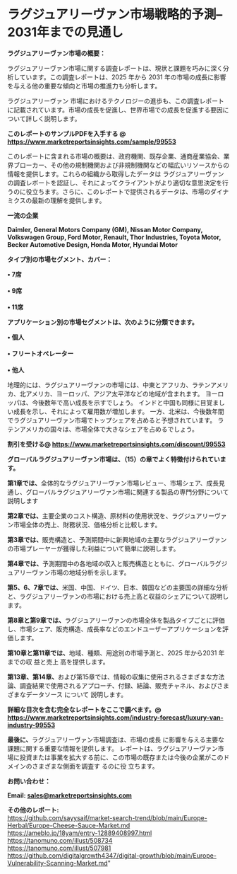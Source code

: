 # ラグジュアリーヴァン市場戦略的予測– 2031年までの見通し

<strong><b>ラグジュアリーヴァン市場の概要：</b></strong>

ラグジュアリーヴァン市場に関する調査レポートは、現状と課題を巧みに深く分析しています。この調査レポートは、2025 年から 2031 年の市場の成長に影響を与える他の重要な傾向と市場の推進力も分析します。

ラグジュアリーヴァン 市場におけるテクノロジーの進歩も、この調査レポートに記載されています。市場の成長を促進し、世界市場での成長を促進する要因について詳しく説明します。

<strong>このレポートのサンプルPDFを入手する @ <a href=https://www.marketreportsinsights.com/sample/99553>https://www.marketreportsinsights.com/sample/99553</a></strong>

このレポートに含まれる市場の概要は、政府機関、既存企業、通商産業協会、業界ブローカー、その他の規制機関および非規制機関などの幅広いリソースからの情報を提供します。これらの組織から取得したデータは ラグジュアリーヴァン の調査レポートを認証し、それによってクライアントがより適切な意思決定を行うのに役立ちます。さらに、このレポートで提供されるデータは、市場のダイナミクスの最新の理解を提供します。

<strong>一流の企業</strong>

<strong><b>Daimler, General Motors Company (GM), Nissan Motor Company, Volkswagen Group, Ford Motor, Renault, Thor Industries, Toyota Motor, Becker Automotive Design, Honda Motor, Hyundai Motor</b></strong>

<strong><b>タイプ別の市場セグメント、カバー：</b></strong>

<strong>• 7席<br><br>• 9席<br><br>• 11席</strong>

<strong><b>アプリケーション別の市場セグメントは、次のように分類できます。</b></strong>

<strong>• 個人<br><br>• フリートオペレーター<br><br>• 他人</strong>

 地理的には、ラグジュアリーヴァンの市場には、中東とアフリカ、ラテンアメリカ、北アメリカ、ヨーロッパ、アジア太平洋などの地域が含まれます。 ヨーロッパは、今後数年で高い成長を示すでしょう。 インドと中国も同様に目覚ましい成長を示し、それによって雇用数が増加します。 一方、北米は、今後数年間でラグジュアリーヴァン市場でトップシェアを占めると予想されています。 ラテンアメリカの国々は、市場全体で大きなシェアを占めるでしょう。

<strong>割引を受ける@ <a href=https://www.marketreportsinsights.com/discount/99553>https://www.marketreportsinsights.com/discount/99553</a></strong>

<strong><b>グローバルラグジュアリーヴァン市場は、（15）の章でよく特徴付けられています。</b></strong>

<strong><b>第</b></strong><strong><b>1章では、</b></strong>全体的なラグジュアリーヴァン市場レビュー、市場シェア、成長見通し、グローバルラグジュアリーヴァン市場に関連する製品の専門分野について説明します

<strong><b>第2章では、</b></strong>主要企業のコスト構造、原材料の使用状況を、ラグジュアリーヴァン市場全体の売上、財務状況、価格分析と比較します。

<strong><b>第3章では、</b></strong>販売構造と、予測期間中に新興地域の主要なラグジュアリーヴァンの市場プレーヤーが獲得した利益について簡単に説明します。

<strong><b>第4章では、</b></strong>予測期間中の各地域の収入と販売構造とともに、グローバルラグジュアリーヴァン市場の地域分析を示します。

<strong><b>第5、6、7章では、</b></strong>米国、中国、ドイツ、日本、韓国などの主要国の詳細な分析と、ラグジュアリーヴァンの市場における売上高と収益のシェアについて説明します。

<strong><b>第8章と第9章では、</b></strong>ラグジュアリーヴァンの市場全体を製品タイプごとに評価し、市場シェア、販売構造、成長率などのエンドユーザーアプリケーションを評価します。

<strong><b>第10章と第11章では、</b></strong>地域、種類、用途別の市場予測と、2025 年から2031 年までの収 益と売上 高を提供します。

<strong><b>第13章、第14章、</b></strong>および第15章では、情報の収集に使用されるさまざまな方法論、調査結果で使用されるアプローチ、付録、結論、販売チャネル、およびさまざまなデータソース について 説明します。

<strong>詳細な目次を含む完全なレポートをここで調べます。@ <a href=https://www.marketreportsinsights.com/industry-forecast/luxury-van-industry-99553>https://www.marketreportsinsights.com/industry-forecast/luxury-van-industry-99553</a></strong>

<strong><b>最後に、</b></strong>ラグジュアリーヴァン市場調査は、市場の成長 に影響を</a>与える主要な課題に関する重要な情報を提供します。 レポートは、ラグジュアリーヴァン市場に投資または事業を拡大する前に、この市場の既存または今後の企業がこのドメインのさまざまな側面を調査す るのに役 立ちます。

<strong><b>お問い合わせ：</b></strong>

<strong>Email: </strong><a href=mailto:sales@marketreportsinsights.com><strong>sales@marketreportsinsights.com</strong></a>

<strong>その他のレポート:</strong>
<br>
<a href=https://github.com/sayysaif/market-search-trend/blob/main/Europe-Herbal/Europe-Cheese-Sauce-Market.md>https://github.com/sayysaif/market-search-trend/blob/main/Europe-Herbal/Europe-Cheese-Sauce-Market.md</a>
<br>
<a href=https://ameblo.jp/18yam/entry-12889408997.html>https://ameblo.jp/18yam/entry-12889408997.html</a>
<br>
<a href=https://tanomuno.com/illust/508734>https://tanomuno.com/illust/508734</a>
<br>
<a href=https://tanomuno.com/illust/507981>https://tanomuno.com/illust/507981</a>
<br>
<a href=https://github.com/digitalgrowth4347/digital-growth/blob/main/Europe-Vulnerability-Scanning-Market.md>https://github.com/digitalgrowth4347/digital-growth/blob/main/Europe-Vulnerability-Scanning-Market.md</a>"
